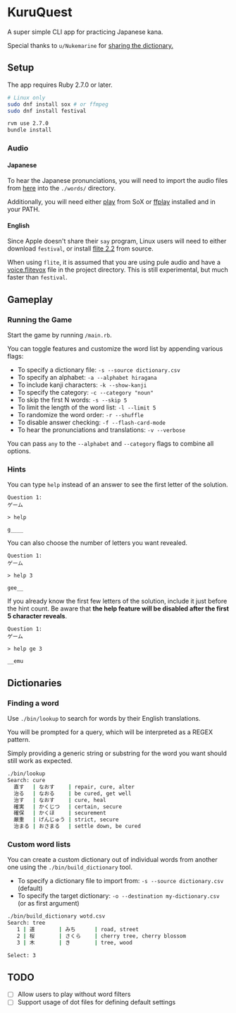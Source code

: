 # KuruQuest
A super simple CLI app for practicing Japanese kana.

Special thanks to `u/Nukemarine` for [sharing the dictionary.][dictionary_thread]

## Setup
The app requires Ruby 2.7.0 or later.

```bash
# Linux only
sudo dnf install sox # or ffmpeg 
sudo dnf install festival 

rvm use 2.7.0
bundle install
```

### Audio
#### Japanese
To hear the Japanese pronunciations, you will need to import the audio files from [here][word_audio_download] into the `./words/` directory.

Additionally, you will need either [play][sox_docs] from SoX or [ffplay][ffplay_docs] installed and in your PATH. 

#### English
Since Apple doesn't share their `say` program, Linux users will need to either download `festival`, or install [flite 2.2][flite_repo] from source. 

When using `flite`, it is assumed that you are using pule audio and have a [voice.flitevox][flite_voice_download] file in the project directory. This is still experimental, but much faster than `festival`.  

## Gameplay
### Running the Game
Start the game by running `/main.rb`.

You can toggle features and customize the word list by appending various flags:
* To specify a dictionary file: `-s --source dictionary.csv`
* To specify an alphabet: `-a --alphabet hiragana`
* To include kanji characters: `-k --show-kanji`
* To specify the category: `-c --category "noun"`
* To skip the first N words: `-s --skip 5`
* To limit the length of the word list: `-l --limit 5`
* To randomize the word order: `-r --shuffle`
* To disable answer checking: `-f --flash-card-mode`
* To hear the pronunciations and translations: `-v --verbose`

You can pass `any` to the `--alphabet` and `--category` flags to combine all options.

### Hints
You can type `help` instead of an answer to see the first letter of the solution.
```
Question 1:
ゲーム

> help

g____
```

You can also choose the number of letters you want revealed.

```
Question 1:
ゲーム

> help 3

gee__ 
``` 

If you already know the first few letters of the solution, include it just before the hint count.
Be aware that **the help feature will be disabled after the first 5 character reveals**. 

```
Question 1:
ゲーム

> help ge 3

__emu 
``` 

## Dictionaries
### Finding a word

Use `./bin/lookup` to search for words by their English translations.

You will be prompted for a query, which will be interpreted as a REGEX pattern.

Simply providing a generic string or substring for the word you want should still work as expected.

```bash
./bin/lookup 
Search: cure
  直す　 | なおす　　 | repair, cure, alter  
  治る　 | なおる　　 | be cured, get well   
  治す　 | なおす　　 | cure, heal           
  確実　 | かくじつ　 | certain, secure      
  確保　 | かくほ　　 | securement           
  厳重　 | げんじゅう | strict, secure       
  治まる | おさまる　 | settle down, be cured
```

### Custom word lists

You can create a custom dictionary out of individual words from another one using the `./bin/build_dictionary` tool.
* To specify a dictionary file to import from: `-s --source dictionary.csv` (default)
* To specify the target dictionary: `-o --destination my-dictionary.csv` (or as first argument)

```bash
./bin/build_dictionary wotd.csv
Search: tree
   1 | 道　　　　 | みち　　　 | road, street                
   2 | 桜　　　　 | さくら　　 | cherry tree, cherry blossom 
   3 | 木　　　　 | き　　　　 | tree, wood

Select: 3
```

## TODO
- [ ] Allow users to play without word filters
- [ ] Support usage of dot files for defining default settings

[dictionary_thread]: https://www.reddit.com/r/LearnJapanese/comments/s2iop/heres_a_spreadsheet_of_the_6000_most_common
[word_audio_download]: http://www.mediafire.com/file/oyddnozmbd2/kore-sound-vocab-munged.zip/file
[sox_docs]: http://sox.sourceforge.net/sox.html
[ffplay_docs]: https://ffmpeg.org/ffplay.html
[flite_repo]: https://github.com/festvox/flite
[flite_voice_download]: http://festvox.org/flite/packed/flite-2.1/voices/cmu_us_rms.flitevox
